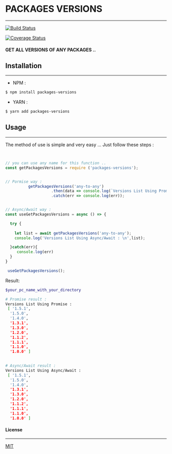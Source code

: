 
# PACKAGES VERSIONS
---

[![Build Status](https://travis-ci.org/3imed-jaberi/packages-versions.svg?branch=master)](https://travis-ci.org/3imed-jaberi/packages-versions)

[![Coverage Status](https://coveralls.io/repos/github/3imed-jaberi/packages-versions/badge.svg?branch=master)](https://coveralls.io/github/3imed-jaberi/packages-versions?branch=master)

####  GET ALL VERSIONS OF ANY PACKAGES .. 


## Installation 
---
- NPM :
```bash
$ npm install packages-versions
```

- YARN :
```bash
$ yarn add packages-versions
```


## Usage 
---
 The method of use is simple and very easy ... Just follow these steps :


```javascript


// you can use any name for this function .. 
const getPackagesVersions = require ('packages-versions');


// Pormise way : 
          getPackagesVersions('any-to-any')
                    .then(data => console.log(`Versions List Using Promise : \n`,data))
                    .catch(err => console.log(err));


// Async/Await way : 
const useGetPackagesVersions = async () => {

  try {
    
    let list = await getPackagesVersions('any-to-any');
    console.log('Versions List Using Async/Await : \n',list);

  }catch(err){
     console.log(err) 
  }
}

 useGetPackagesVersions();

```

Result: 

```bash
$your_pc_name_with_your_directory

# Promise result : 
Versions List Using Promise :
 [ '1.5.1',
  '1.5.0',
  '1.4.0',
  '1.3.1',
  '1.3.0',
  '1.2.0',
  '1.1.2',
  '1.1.1',
  '1.1.0',
  '1.0.0' ]

  
# Async/Await result :
Versions List Using Async/Await :
 [ '1.5.1',
  '1.5.0',
  '1.4.0',
  '1.3.1',
  '1.3.0',
  '1.2.0',
  '1.1.2',
  '1.1.1',
  '1.1.0',
  '1.0.0' ]
```


#### License
---
[MIT](https://choosealicense.com/licenses/mit/) 